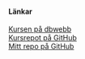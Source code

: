 #### Länkar  
  
[Kursen på dbwebb](https://dbwebb.se/kurser/design-v2)  
[Kursrepot på GitHub](https://github.com/dbwebb-se/design)  
[Mitt repo på GitHub](https://github.com/ussesaleem/design)
